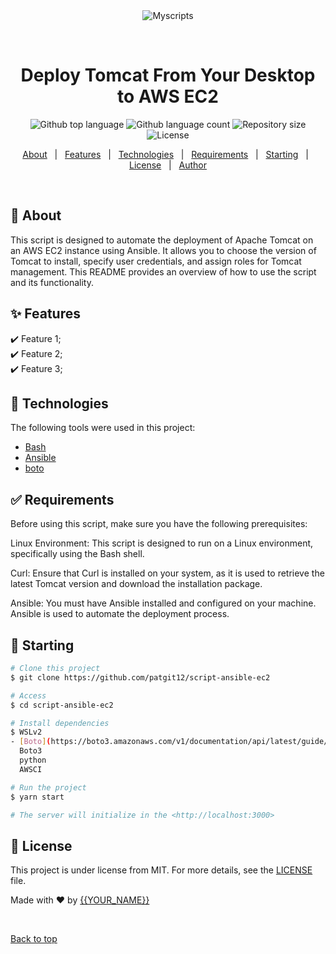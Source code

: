 <div align="center" id="top"> 
  <img src="./.github/app.gif" alt="Myscripts" />

  &#xa0;

  <!-- <a href="https://myscripts.netlify.app">Demo</a> -->
</div>

<h1 align="center">Deploy Tomcat From Your Desktop to AWS EC2</h1>

<p align="center">
  <img alt="Github top language" src="https://img.shields.io/github/languages/top/patgit12/script-ansible-ec2?color=56BEB8">

  <img alt="Github language count" src="https://img.shields.io/github/languages/count/patgit12/script-ansible-ec2?color=56BEB8">

  <img alt="Repository size" src="https://img.shields.io/github/repo-size/{{YOUR_GITHUB_USERNAME}}/myscripts?color=56BEB8">

  <img alt="License" src="https://img.shields.io/github/license/{{YOUR_GITHUB_USERNAME}}/myscripts?color=56BEB8">

  <!-- <img alt="Github issues" src="https://img.shields.io/github/issues/{{YOUR_GITHUB_USERNAME}}/myscripts?color=56BEB8" /> -->

  <!-- <img alt="Github forks" src="https://img.shields.io/github/forks/{{YOUR_GITHUB_USERNAME}}/myscripts?color=56BEB8" /> -->

  <!-- <img alt="Github stars" src="https://img.shields.io/github/stars/{{YOUR_GITHUB_USERNAME}}/myscripts?color=56BEB8" /> -->
</p>

<!-- Status -->

<!-- <h4 align="center"> 
	🚧  Myscripts 🚀 Under construction...  🚧
</h4> 

<hr> -->

<p align="center">
  <a href="#dart-about">About</a> &#xa0; | &#xa0; 
  <a href="#sparkles-features">Features</a> &#xa0; | &#xa0;
  <a href="#rocket-technologies">Technologies</a> &#xa0; | &#xa0;
  <a href="#white_check_mark-requirements">Requirements</a> &#xa0; | &#xa0;
  <a href="#checkered_flag-starting">Starting</a> &#xa0; | &#xa0;
  <a href="#memo-license">License</a> &#xa0; | &#xa0;
  <a href="https://github.com/{{YOUR_GITHUB_USERNAME}}" target="_blank">Author</a>
</p>

<br>

## :dart: About ##

This script is designed to automate the deployment of Apache Tomcat on an AWS EC2 instance using Ansible. It allows you to choose the version of Tomcat to install, specify user credentials, and assign roles for Tomcat management. This README provides an overview of how to use the script and its functionality.

## :sparkles: Features ##

:heavy_check_mark: Feature 1;\
:heavy_check_mark: Feature 2;\
:heavy_check_mark: Feature 3;

## :rocket: Technologies ##

The following tools were used in this project:

- [Bash](https://expo.io/)
- [Ansible](https://nodejs.org/en/)
- [boto](https://boto3.amazonaws.com/v1/documentation/api/latest/guide/quickstart.html)

## :white_check_mark: Requirements ##

Before using this script, make sure you have the following prerequisites:

Linux Environment: This script is designed to run on a Linux environment, specifically using the Bash shell.

Curl: Ensure that Curl is installed on your system, as it is used to retrieve the latest Tomcat version and download the installation package.

Ansible: You must have Ansible installed and configured on your machine. Ansible is used to automate the deployment process.

## :checkered_flag: Starting ##

```bash
# Clone this project
$ git clone https://github.com/patgit12/script-ansible-ec2

# Access
$ cd script-ansible-ec2

# Install dependencies
$ WSLv2
- [Boto](https://boto3.amazonaws.com/v1/documentation/api/latest/guide/quickstart.html)
  Boto3
  python
  AWSCI

# Run the project
$ yarn start

# The server will initialize in the <http://localhost:3000>
```

## :memo: License ##

This project is under license from MIT. For more details, see the [LICENSE](LICENSE.md) file.


Made with :heart: by <a href="https://github.com/{{YOUR_GITHUB_USERNAME}}" target="_blank">{{YOUR_NAME}}</a>

&#xa0;

<a href="#top">Back to top</a>
